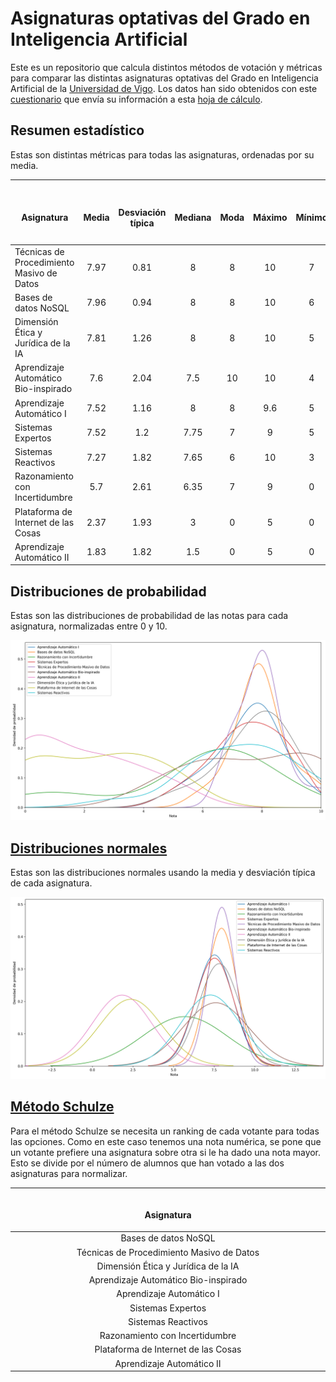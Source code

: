 # Asignaturas optativas del Grado en Inteligencia Artificial

Este es un repositorio que calcula distintos métodos de votación y métricas para comparar las distintas asignaturas optativas del Grado en Inteligencia Artificial de la [Universidad de Vigo](https://www.uvigo.gal/). Los datos han sido obtenidos con este [cuestionario](https://docs.google.com/forms/d/e/1FAIpQLSeHNeIP01vFKP7Y-J_DAL-7Cn0_YEE-8jA3jm2dRxvhtSVvgA/viewform?usp=dialog) que envía su información a esta [hoja de cálculo](https://docs.google.com/spreadsheets/d/1WvO5IBgJ3F6b6zHFQD5eWSxN-IUe3ONEvazHEUGb3Qo).

## Resumen estadístico

Estas son distintas métricas para todas las asignaturas, ordenadas por su media.

| <img width="1000"><br><p align="center">Asignatura  | <img width="1000"><br><p align="center">Media  | <img width="1000"><br><p align="center">Desviación típica  | <img width="1000"><br><p align="center">Mediana  | <img width="1000"><br><p align="center">Moda  | <img width="1000"><br><p align="center">Máximo  | <img width="1000"><br><p align="center">Mínimo  | <img width="1000"><br><p align="center">Número de alumnos |
|:--|:--:|:--:|:--:|:--:|:--:|:--:|--:|
| Técnicas de Procedimiento Masivo de Datos  | 7.97  | 0.81  | 8  | 8  | 10  | 7  | 15 |
| Bases de datos NoSQL  | 7.96  | 0.94  | 8  | 8  | 10  | 6  | 16 |
| Dimensión Ética y Jurídica de la IA  | 7.81  | 1.26  | 8  | 8  | 10  | 5  | 15 |
| Aprendizaje Automático Bio-inspirado  | 7.6  | 2.04  | 7.5  | 10  | 10  | 4  | 16 |
| Aprendizaje Automático I  | 7.52  | 1.16  | 8  | 8  | 9.6  | 5  | 16 |
| Sistemas Expertos  | 7.52  | 1.2  | 7.75  | 7  | 9  | 5  | 16 |
| Sistemas Reactivos  | 7.27  | 1.82  | 7.65  | 6  | 10  | 3  | 16 |
| Razonamiento con Incertidumbre  | 5.7  | 2.61  | 6.35  | 7  | 9  | 0  | 16 |
| Plataforma de Internet de las Cosas  | 2.37  | 1.93  | 3  | 0  | 5  | 0  | 15 |
| Aprendizaje Automático II  | 1.83  | 1.82  | 1.5  | 0  | 5  | 0  | 16 |

## Distribuciones de probabilidad

Estas son las distribuciones de probabilidad de las notas para cada asignatura, normalizadas entre 0 y 10.

![Image](/images/distributions.png)

## [Distribuciones normales](https://en.wikipedia.org/wiki/Normal_distribution)

Estas son las distribuciones normales usando la media y desviación típica de cada asignatura.

![Image](/images/normalDistributions.png)

## [Método Schulze](https://en.wikipedia.org/wiki/Schulze_method)

Para el método Schulze se necesita un ranking de cada votante para todas las opciones. Como en este caso tenemos una nota numérica, se pone que un votante prefiere una asignatura sobre otra si le ha dado una nota mayor. Esto se divide por el número de alumnos que han votado a las dos asignaturas para normalizar.

| <img width="1000"><br><p align="center">Asignatura |
|:--:|
| Bases de datos NoSQL |
| Técnicas de Procedimiento Masivo de Datos |
| Dimensión Ética y Jurídica de la IA |
| Aprendizaje Automático Bio-inspirado |
| Aprendizaje Automático I |
| Sistemas Expertos |
| Sistemas Reactivos |
| Razonamiento con Incertidumbre |
| Plataforma de Internet de las Cosas |
| Aprendizaje Automático II |

